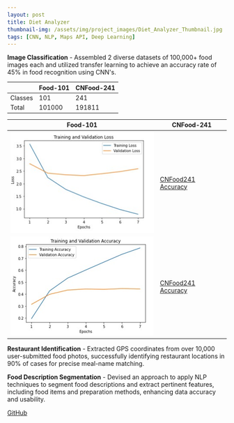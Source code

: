 ```yaml
---
layout: post
title: Diet Analyzer
thumbnail-img: /assets/img/project_images/Diet_Analyzer_Thumbnail.jpg
tags: [CNN, NLP, Maps API, Deep Learning]
---
```


<b>Image Classification</b> - Assembled 2 diverse datasets of 100,000+ food images each and utilized transfer learning to achieve an accuracy rate of 45% in food recognition using CNN's.

|         | Food-101 | CNFood-241 |
| ------- | -------- | ---------- |
| Classes | 101      | 241        |
| Total   | 101000   | 191811     |

|                                    Food-101                                        |                                     CNFood-241                                        |
| ---------------------------------------------------------------------------------- | ------------------------------------------------------------------------------------- |
| ![Food101 Accuracy](/assets/img/project_images/Diet_Analyzer_Food101_Accuracy.jpg) | [CNFood241 Accuracy](/assets/img/project_images/Diet_Analyzer_CNFood241_Accuracy.jpg) |
| ![Food101 Epochs](/assets/img/project_images/Diet_Analyzer_Food101_Epochs.jpg)     | [CNFood241 Accuracy](/assets/img/project_images/Diet_Analyzer_CNFood241_Epochs.jpg)   |

<b>Restaurant Identification</b> - Extracted GPS coordinates from over 10,000 user-submitted food photos, successfully identifying restaurant locations in 90% of cases for precise meal-name matching.

<b>Food Description Segmentation</b> - Devised an approach to apply NLP techniques to segment food descriptions and extract pertinent features, including food items and preparation methods, enhancing data accuracy and usability.

[GitHub](https://github.com/sulaimangm/AIFoodClassification)
